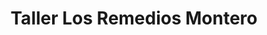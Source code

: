 ---
title: "Taller Los Remedios Montero"
url: /sevilla/taller-los-remedios-montero/
shop: general
---